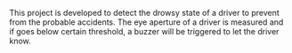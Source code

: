 This project is developed to detect the drowsy state of a driver to prevent from the probable accidents. The eye aperture of a driver is measured and if goes below certain threshold, a buzzer will be triggered to let the driver know.
